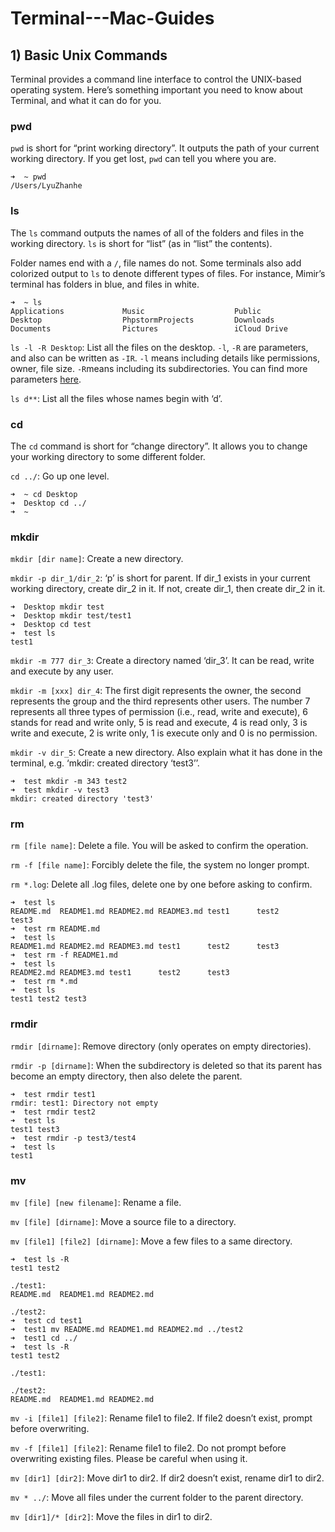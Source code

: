 # Terminal---Mac-Guides

## 1) Basic Unix Commands

Terminal provides a command line interface to control the UNIX-based operating system. Here’s something important you need to know about Terminal, and what it can do for you.

### pwd

`pwd` is short for “print working directory”. It outputs the path of your current working directory. If you get lost, `pwd` can tell you where you are.

```
➜  ~ pwd
/Users/LyuZhanhe
```

### ls

The `ls` command outputs the names of all of the folders and files in the working directory. `ls` is short for “list” (as in “list” the contents).

Folder names end with a `/`, file names do not. Some terminals also add colorized output to `ls` to denote different types of files. For instance, Mimir’s terminal has folders in blue, and files in white.

```
➜  ~ ls
Applications             Music                    Public
Desktop                  PhpstormProjects         Downloads
Documents                Pictures                 iCloud Drive
```

`ls -l -R Desktop`: List all the files on the desktop. `-l`, `-R` are parameters, and also can be written as `-IR`. `-l` means including details like permissions, owner, file size. `-R`means including its subdirectories. You can find more parameters [here](http://www.rapidtables.com/code/linux/ls.htm).

`ls d**`: List all the files whose names begin with ‘d’.

### cd

The `cd` command is short for “change directory”. It allows you to change your working directory to some different folder.

`cd ../`: Go up one level.

```
➜  ~ cd Desktop
➜  Desktop cd ../
➜  ~
```

### mkdir

`mkdir [dir name]`: Create a new directory.

`mkdir -p dir_1/dir_2`: ‘p’ is short for parent. If dir_1 exists in your current working directory, create dir_2 in it. If not, create dir_1, then create dir_2 in it.

```
➜  Desktop mkdir test
➜  Desktop mkdir test/test1
➜  Desktop cd test
➜  test ls
test1
```

`mkdir -m 777 dir_3`: Create a directory named ‘dir_3’. It can be read, write and execute by any user.

`mkdir -m [xxx] dir_4`: The first digit represents the owner, the second represents the group and the third represents other users. The number 7 represents all three types of permission (i.e., read, write and execute), 6 stands for read and write only, 5 is read and execute, 4 is read only, 3 is write and execute, 2 is write only, 1 is execute only and 0 is no permission.

`mkdir -v dir_5`: Create a new directory. Also explain what it has done in the terminal, e.g. ‘mkdir: created directory ‘test3’’.

```
➜  test mkdir -m 343 test2
➜  test mkdir -v test3
mkdir: created directory 'test3'
```

### rm

`rm [file name]`: Delete a file. You will be asked to confirm the operation.

`rm -f [file name]`: Forcibly delete the file, the system no longer prompt.

`rm *.log`: Delete all .log files, delete one by one before asking to confirm.

```
➜  test ls
README.md  README1.md README2.md README3.md test1      test2      test3
➜  test rm README.md
➜  test ls
README1.md README2.md README3.md test1      test2      test3
➜  test rm -f README1.md
➜  test ls
README2.md README3.md test1      test2      test3
➜  test rm *.md
➜  test ls
test1 test2 test3
```

### rmdir

`rmdir [dirname]`: Remove directory (only operates on empty directories).

`rmdir -p [dirname]`: When the subdirectory is deleted so that its parent has become an empty directory, then also delete the parent.

```
➜  test rmdir test1
rmdir: test1: Directory not empty
➜  test rmdir test2
➜  test ls
test1 test3
➜  test rmdir -p test3/test4
➜  test ls
test1
```

### mv

`mv [file] [new filename]`: Rename a file.

`mv [file] [dirname]`: Move a source file to a directory.

`mv [file1] [file2] [dirname]`: Move a few files to a same directory.

```
➜  test ls -R
test1 test2

./test1:
README.md  README1.md README2.md

./test2:
➜  test cd test1
➜  test1 mv README.md README1.md README2.md ../test2
➜  test1 cd ../
➜  test ls -R
test1 test2

./test1:

./test2:
README.md  README1.md README2.md
```

`mv -i [file1] [file2]`: Rename file1 to file2. If file2 doesn’t exist, prompt before overwriting.

`mv -f [file1] [file2]`: Rename file1 to file2. Do not prompt before overwriting existing files. Please be careful when using it.

`mv [dir1] [dir2]`: Move dir1 to dir2. If dir2 doesn’t exist, rename dir1 to dir2.

`mv * ../`: Move all files under the current folder to the parent directory.

`mv [dir1]/* [dir2]`: Move the files in dir1 to dir2.